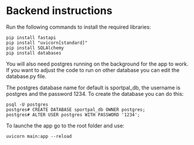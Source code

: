 # Backend instructions

Run the following commands to install the required libraries:

```
pip install fastapi
pip install "uvicorn[standard]"
pip install SQLAlchemy
pip install databases
```

You will also need postgres running on the background for the app to work. If you want to adjust the code to run on other database you can edit the database.py file.

The postgres database name for default is sportpal_db, the username is postgres and the password 1234. To create the database you can do this:

```
psql -U postgres
postgres# CREATE DATABASE sportpal_db OWNER postgres;
postgres# ALTER USER postgres WITH PASSWORD '1234';
```

To launche the app go to the root folder and use:

```
uvicorn main:app --reload
```

